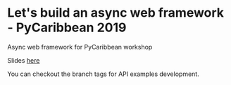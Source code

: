 # Let's build an async web framework - PyCaribbean 2019
Async web framework for PyCaribbean workshop

Slides [here](https://oldani.github.io/pycaribbean2019/)

You can checkout the branch tags for API examples development.
